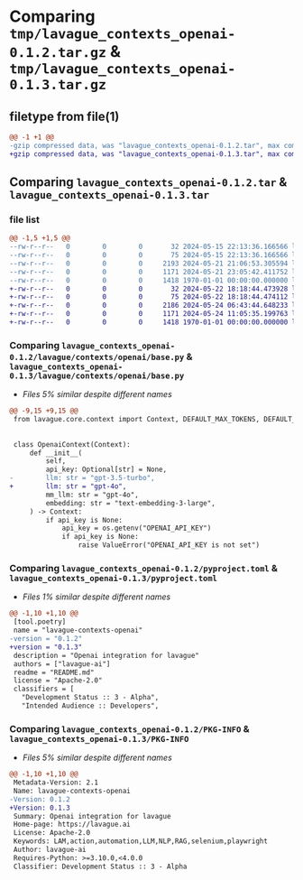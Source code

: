 # Comparing `tmp/lavague_contexts_openai-0.1.2.tar.gz` & `tmp/lavague_contexts_openai-0.1.3.tar.gz`

## filetype from file(1)

```diff
@@ -1 +1 @@
-gzip compressed data, was "lavague_contexts_openai-0.1.2.tar", max compression
+gzip compressed data, was "lavague_contexts_openai-0.1.3.tar", max compression
```

## Comparing `lavague_contexts_openai-0.1.2.tar` & `lavague_contexts_openai-0.1.3.tar`

### file list

```diff
@@ -1,5 +1,5 @@
--rw-r--r--   0        0        0       32 2024-05-15 22:13:36.166566 lavague_contexts_openai-0.1.2/README.md
--rw-r--r--   0        0        0       75 2024-05-15 22:13:36.166566 lavague_contexts_openai-0.1.2/lavague/contexts/openai/__init__.py
--rw-r--r--   0        0        0     2193 2024-05-21 21:06:53.305594 lavague_contexts_openai-0.1.2/lavague/contexts/openai/base.py
--rw-r--r--   0        0        0     1171 2024-05-21 23:05:42.411752 lavague_contexts_openai-0.1.2/pyproject.toml
--rw-r--r--   0        0        0     1418 1970-01-01 00:00:00.000000 lavague_contexts_openai-0.1.2/PKG-INFO
+-rw-r--r--   0        0        0       32 2024-05-22 18:18:44.473928 lavague_contexts_openai-0.1.3/README.md
+-rw-r--r--   0        0        0       75 2024-05-22 18:18:44.474112 lavague_contexts_openai-0.1.3/lavague/contexts/openai/__init__.py
+-rw-r--r--   0        0        0     2186 2024-05-24 06:43:44.648233 lavague_contexts_openai-0.1.3/lavague/contexts/openai/base.py
+-rw-r--r--   0        0        0     1171 2024-05-24 11:05:35.199763 lavague_contexts_openai-0.1.3/pyproject.toml
+-rw-r--r--   0        0        0     1418 1970-01-01 00:00:00.000000 lavague_contexts_openai-0.1.3/PKG-INFO
```

### Comparing `lavague_contexts_openai-0.1.2/lavague/contexts/openai/base.py` & `lavague_contexts_openai-0.1.3/lavague/contexts/openai/base.py`

 * *Files 5% similar despite different names*

```diff
@@ -9,15 +9,15 @@
 from lavague.core.context import Context, DEFAULT_MAX_TOKENS, DEFAULT_TEMPERATURE
 
 
 class OpenaiContext(Context):
     def __init__(
         self,
         api_key: Optional[str] = None,
-        llm: str = "gpt-3.5-turbo",
+        llm: str = "gpt-4o",
         mm_llm: str = "gpt-4o",
         embedding: str = "text-embedding-3-large",
     ) -> Context:
         if api_key is None:
             api_key = os.getenv("OPENAI_API_KEY")
             if api_key is None:
                 raise ValueError("OPENAI_API_KEY is not set")
```

### Comparing `lavague_contexts_openai-0.1.2/pyproject.toml` & `lavague_contexts_openai-0.1.3/pyproject.toml`

 * *Files 1% similar despite different names*

```diff
@@ -1,10 +1,10 @@
 [tool.poetry]
 name = "lavague-contexts-openai"
-version = "0.1.2"
+version = "0.1.3"
 description = "Openai integration for lavague"
 authors = ["lavague-ai"]
 readme = "README.md"
 license = "Apache-2.0"
 classifiers = [
   "Development Status :: 3 - Alpha",
   "Intended Audience :: Developers",
```

### Comparing `lavague_contexts_openai-0.1.2/PKG-INFO` & `lavague_contexts_openai-0.1.3/PKG-INFO`

 * *Files 5% similar despite different names*

```diff
@@ -1,10 +1,10 @@
 Metadata-Version: 2.1
 Name: lavague-contexts-openai
-Version: 0.1.2
+Version: 0.1.3
 Summary: Openai integration for lavague
 Home-page: https://lavague.ai
 License: Apache-2.0
 Keywords: LAM,action,automation,LLM,NLP,RAG,selenium,playwright
 Author: lavague-ai
 Requires-Python: >=3.10.0,<4.0.0
 Classifier: Development Status :: 3 - Alpha
```

